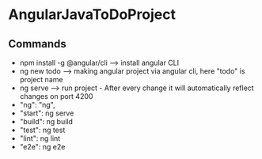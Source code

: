 # AngularJavaToDoProject
## Commands
- npm install -g @angular/cli --> install angular CLI
- ng new todo       --> making angular project via angular cli, here "todo" is project name
- ng serve          --> run project - After every change it will automatically reflect changes on port 4200
- "ng": "ng",
- "start": ng serve
- "build": ng build
- "test": ng test
- "lint": ng lint
- "e2e": ng e2e
